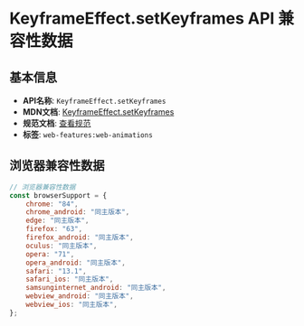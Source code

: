 # KeyframeEffect.setKeyframes API 兼容性数据

## 基本信息

- **API名称**: `KeyframeEffect.setKeyframes`
- **MDN文档**: [KeyframeEffect.setKeyframes](https://developer.mozilla.org/docs/Web/API/KeyframeEffect/setKeyframes)
- **规范文档**: [查看规范](https://drafts.csswg.org/web-animations-1/#dom-keyframeeffect-setkeyframes)
- **标签**: `web-features:web-animations`

## 浏览器兼容性数据

```javascript
// 浏览器兼容性数据
const browserSupport = {
    chrome: "84",
    chrome_android: "同主版本",
    edge: "同主版本",
    firefox: "63",
    firefox_android: "同主版本",
    oculus: "同主版本",
    opera: "71",
    opera_android: "同主版本",
    safari: "13.1",
    safari_ios: "同主版本",
    samsunginternet_android: "同主版本",
    webview_android: "同主版本",
    webview_ios: "同主版本",
};

```


